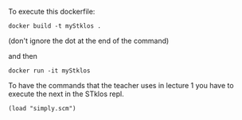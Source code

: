 To execute this dockerfile:
```
docker build -t myStklos .
```
(don't ignore the dot at the end of the command)

and then
```
docker run -it myStklos
```

To have the commands that the teacher uses in lecture 1 you have to execute the next in the STklos repl.
```
(load "simply.scm")
```
